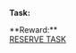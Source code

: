 <script src="https://cdnjs.cloudflare.com/ajax/libs/jquery/3.5.1/jquery.min.js"></script>
<script src="./detail.js"></script>

**Task:** 

<div id="bounty-info-name"></div>
**Reward:**

<div id="bounty-info-reward"></div>

<div>
  <a href="http://trello" class="btn">RESERVE TASK</a>
</div>
